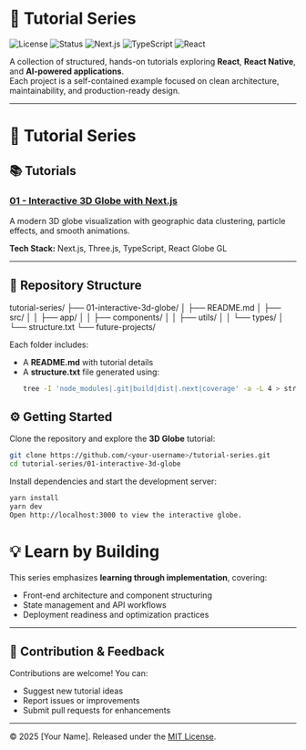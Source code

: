 # 🧭 Tutorial Series

![License](https://img.shields.io/badge/license-MIT-blue.svg)
![Status](https://img.shields.io/badge/status-active-brightgreen.svg)
![Next.js](https://img.shields.io/badge/framework-Next.js-black?logo=nextdotjs)
![TypeScript](https://img.shields.io/badge/language-TypeScript-blue?logo=typescript)
![React](https://img.shields.io/badge/library-React-61DAFB?logo=react)

A collection of structured, hands-on tutorials exploring **React**, **React Native**, and **AI-powered applications**.  
Each project is a self-contained example focused on clean architecture, maintainability, and production-ready design.

---

# 🧭 Tutorial Series

## 📚 Tutorials

### [01 - Interactive 3D Globe with Next.js](./01-interactive-3d-globe/)
A modern 3D globe visualization with geographic data clustering, particle effects, and smooth animations.

**Tech Stack:** Next.js, Three.js, TypeScript, React Globe GL

---

## 📁 Repository Structure

tutorial-series/
├── 01-interactive-3d-globe/
│ ├── README.md
│ ├── src/
│ │ ├── app/
│ │ ├── components/
│ │ ├── utils/
│ │ └── types/
│ └── structure.txt
└── future-projects/


Each folder includes:
- A **README.md** with tutorial details  
- A **structure.txt** file generated using:
  ```bash
  tree -I 'node_modules|.git|build|dist|.next|coverage' -a -L 4 > structure.txt

## ⚙️ Getting Started

Clone the repository and explore the **3D Globe** tutorial:

```bash
git clone https://github.com/<your-username>/tutorial-series.git
cd tutorial-series/01-interactive-3d-globe
```
Install dependencies and start the development server:

```bash
yarn install
yarn dev
Open http://localhost:3000 to view the interactive globe.
```

# 💡 Learn by Building

This series emphasizes **learning through implementation**, covering:

- Front-end architecture and component structuring  
- State management and API workflows  
- Deployment readiness and optimization practices  

---

## 🤝 Contribution & Feedback

Contributions are welcome! You can:

- Suggest new tutorial ideas  
- Report issues or improvements  
- Submit pull requests for enhancements  

---

© 2025 [Your Name]. Released under the [MIT License](LICENSE).
